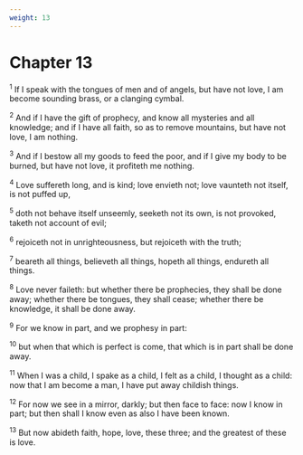 ```yaml
---
weight: 13
---
```


# Chapter 13

<sup>1</sup> If I speak with the tongues of men and of angels, but have not love, I am become sounding brass, or a clanging cymbal. 

<sup>2</sup> And if I have the gift of prophecy, and know all mysteries and all knowledge; and if I have all faith, so as to remove mountains, but have not love, I am nothing. 

<sup>3</sup> And if I bestow all my goods to feed the poor, and if I give my body to be burned, but have not love, it profiteth me nothing. 

<sup>4</sup> Love suffereth long, and is kind; love envieth not; love vaunteth not itself, is not puffed up, 

<sup>5</sup> doth not behave itself unseemly, seeketh not its own, is not provoked, taketh not account of evil; 

<sup>6</sup> rejoiceth not in unrighteousness, but rejoiceth with the truth; 

<sup>7</sup> beareth all things, believeth all things, hopeth all things, endureth all things. 

<sup>8</sup> Love never faileth: but whether there be prophecies, they shall be done away; whether there be tongues, they shall cease; whether there be knowledge, it shall be done away. 

<sup>9</sup> For we know in part, and we prophesy in part: 

<sup>10</sup> but when that which is perfect is come, that which is in part shall be done away. 

<sup>11</sup> When I was a child, I spake as a child, I felt as a child, I thought as a child: now that I am become a man, I have put away childish things. 

<sup>12</sup> For now we see in a mirror, darkly; but then face to face: now I know in part; but then shall I know even as also I have been known. 

<sup>13</sup> But now abideth faith, hope, love, these three; and the greatest of these is love. 


